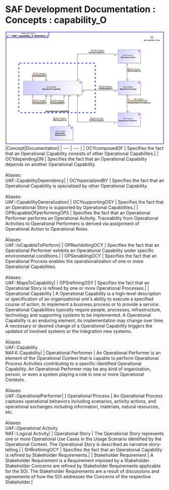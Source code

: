 # SAF Development Documentation : Concepts : capability_O 
![SAF_capability_O Definition.svg](./diagrams/SAF_capability_O-Definition.svg)
|Concept|Documentation|
| --- | --- |
| OCYcomposedOF | Specifies the fact that an Operational Capability consists of other Operational Capabilites.|
| OCYdependingON | Specifies the fact that an Operational Capability depends on another Operational Capability.<br><br>Aliases:<br>UAF::CapabilityDependency|
| OCYspecializedBY | Specifies the fact that an Operational Capability is specialized by other Operational Capability. <br><br>Aliases:<br>UAF::CapabilityGeneralization|
| OCYsupportingOSY | Specifies the fact that an Operational Story is supported by Operational Capabilities.|
| OPRcapableOFperformingOPS | Specifies the fact that an Operational Performer performs an Operational Activity. Traceability from Operational Activities to Operational Performers is derived via assignment of Operational Action to Operational Roles.<br><br>Aliases:<br>UAF::IsCapableToPerform|
| OPRexhibitingOCY | Specifies the fact that an Operational Performer exhibits an Operational Capability under specific environmental conditions.|
| OPSenablingOCY | Specifies the fact that an Operational Process enables the operationalization of one or more Operational Capabilities.<br><br>Aliases:<br>UAF::MapsToCapability|
| OPSrefiningOSY | Specifies the fact that an Operational Story is refined by one or more Operational Processes.|
| Operational Capability | A Operational Capability is a high-level description or specification of an organizational unit's ability to execute a specified course of action, to implement a business process or to provide a service. Operational Capabilities typically require people, processes, infrastructure, technology and supporting systems to be implemented.  A Operational Capability is an enduring element, its implementation may change over time. A necessary or desired change of a Operational Capability triggers the updated of involved systems or the integration new systems.<br><br>Aliases:<br>UAF::Capability<br>NAF4::Capability|
| Operational Performer | An Operational Performer is an element of the Operational Context that is capable to perform Operational Process Activities contributing to a specific identified Operational Capability. An Operational Performer may be any kind of organization, person, or even a system playing a role in one or more Operational Contexts.<br><br>Aliases:<br>UAF::OperationalPerformer|
| Operational Process | An Operational Process captures operational behaviors including scenarios, activity actions, and operational exchanges including information, materials, natural resources, etc.<br><br>Aliases:<br>UAF::Operational Activity<br>NAF::Logical Activity|
| Operational Story | The Operational Story represents one or more Operational Use Cases in the Usage Scenario identified by the Operational Context. The Operational Story is described as narrative story-telling.|
| SHRrefiningOCY | Specifies the fact that an Operational Capability is refined by Stakeholder Requirements.|
| Stakeholder Requirement | A Stakeholder Requirement is a Requirement imposed by a Stakeholder. Stakeholder Concerns are refined by Stakeholder Requirements applicable for the SOI. The Stakeholder Requirements are a result of discussions and agreements of how the SOI addresses the Concerns of the respective Stakeholder.|
